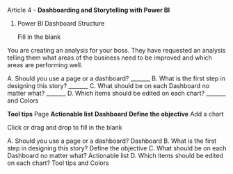Article 4 - **Dashboarding and Storytelling with Power BI**

1.	Power BI Dashboard Structure

    Fill in the blank

You are creating an analysis for your boss. They have requested an analysis telling them what areas of the business need to be improved and which areas are performing well.

A. Should you use a page or a dashboard? _______
B. What is the first step in designing this story? _______
C. What should be on each Dashboard no matter what? _______
D. Which items should be edited on each chart? _______ and Colors

**Tool tips**
Page
**Actionable list**
**Dashboard**
**Define the objective**
Add a chart

Click or drag and drop to fill in the blank

A. Should you use a page or a dashboard? Dashboard
B. What is the first step in designing this story? Define the objective
C. What should be on each Dashboard no matter what? Actionable list
D. Which items should be edited on each chart? Tool tips and Colors
